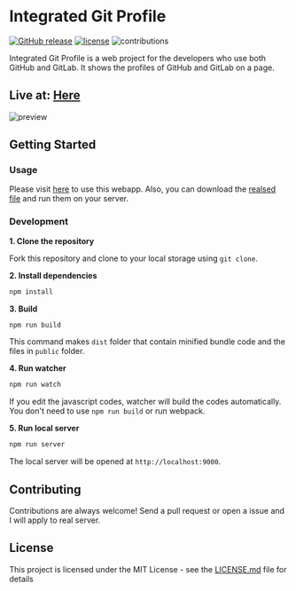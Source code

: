 # Integrated Git Profile
[![GitHub release](https://img.shields.io/github/release/ParkSB/integrated-git-profile.svg)](https://github.com/ParkSB/integrated-git-profile/releases)
[![license](https://img.shields.io/github/license/mashape/apistatus.svg)](LICENSE.md)
![contributions](https://img.shields.io/badge/contributions-welcome-ff69b4.svg)


Integrated Git Profile is a web project for the developers who use both GitHub and GitLab. It shows the profiles of GitHub and GitLab on a page.

## Live at: [Here](https://parksb.github.io/integrated-git-profile/)
![preview](https://i.imgur.com/ZQv1zx4.png)

## Getting Started

### Usage
Please visit [here](https://parksb.github.io/integrated-git-profile/) to use this webapp. Also, you can download the [realsed file](https://github.com/ParkSB/integrated-git-profile/releases) and run them on your server.

### Development

**1. Clone the repository**

Fork this repository and clone to your local storage using `git clone`.

**2. Install dependencies**
```bash
npm install
```

**3. Build**
```bash
npm run build
```
This command makes `dist` folder that contain minified bundle code and the files in `public` folder. 

**4. Run watcher**
```bash
npm run watch
```
If you edit the javascript codes, watcher will build the codes automatically. You don't need to use `npm run build` or run webpack. 

**5. Run local server**
```bash
npm run server
```
The local server will be opened at `http://localhost:9000`.

## Contributing
Contributions are always welcome! Send a pull request or open a issue and I will apply to real server.

## License
This project is licensed under the MIT License - see the [LICENSE.md](LICENSE.md) file for details